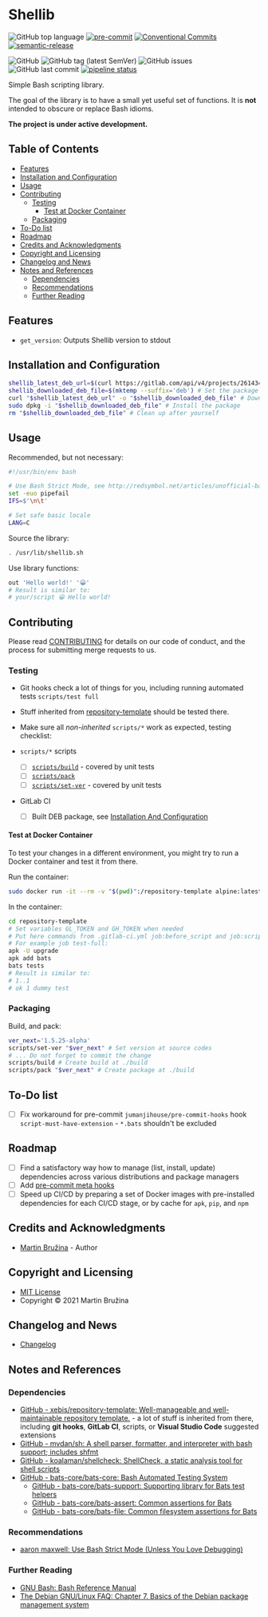 <!-- omit in toc -->
# Shellib

![GitHub top language](https://img.shields.io/github/languages/top/xebis/shellib)
[![pre-commit](https://img.shields.io/badge/pre--commit-enabled-brightgreen?logo=pre-commit&logoColor=white)](https://github.com/pre-commit/pre-commit)
[![Conventional Commits](https://img.shields.io/badge/Conventional%20Commits-1.0.0-yellow.svg)](https://conventionalcommits.org)
[![semantic-release](https://img.shields.io/badge/%20%20%F0%9F%93%A6%F0%9F%9A%80-semantic--release-e10079.svg)](https://github.com/semantic-release/semantic-release)

![GitHub](https://img.shields.io/github/license/xebis/shellib)
![GitHub tag (latest SemVer)](https://img.shields.io/github/v/tag/xebis/shellib)
![GitHub issues](https://img.shields.io/github/issues/xebis/shellib)
![GitHub last commit](https://img.shields.io/github/last-commit/xebis/shellib)
[![pipeline status](https://gitlab.com/xebis/shellib/badges/main/pipeline.svg?ignore_skipped=true)](https://gitlab.com/xebis/shellib/-/commits/main)

Simple Bash scripting library.

The goal of the library is to have a small yet useful set of functions. It is **not** intended to obscure or replace Bash idioms.

**The project is under active development.**

<!-- omit in toc -->
## Table of Contents

- [Features](#features)
- [Installation and Configuration](#installation-and-configuration)
- [Usage](#usage)
- [Contributing](#contributing)
  - [Testing](#testing)
    - [Test at Docker Container](#test-at-docker-container)
  - [Packaging](#packaging)
- [To-Do list](#to-do-list)
- [Roadmap](#roadmap)
- [Credits and Acknowledgments](#credits-and-acknowledgments)
- [Copyright and Licensing](#copyright-and-licensing)
- [Changelog and News](#changelog-and-news)
- [Notes and References](#notes-and-references)
  - [Dependencies](#dependencies)
  - [Recommendations](#recommendations)
  - [Further Reading](#further-reading)

## Features

- `get_version`: Outputs Shellib version to stdout

## Installation and Configuration

```bash
shellib_latest_deb_url=$(curl https://gitlab.com/api/v4/projects/26143455/releases | jq --raw-output '.[0].assets.links | .[0].direct_asset_url') # Get the latest deb package URL
shellib_downloaded_deb_file=$(mktemp --suffix='deb') # Set the package download destination
curl "$shellib_latest_deb_url" -o "$shellib_downloaded_deb_file" # Download the latest deb package
sudo dpkg -i "$shellib_downloaded_deb_file" # Install the package
rm "$shellib_downloaded_deb_file" # Clean up after yourself
```

## Usage

Recommended, but not necessary:

```bash
#!/usr/bin/env bash

# Use Bash Strict Mode, see http://redsymbol.net/articles/unofficial-bash-strict-mode/
set -euo pipefail
IFS=$'\n\t'

# Set safe basic locale
LANG=C
```

Source the library:

```bash
. /usr/lib/shellib.sh
```

Use library functions:

```bash
out 'Hello world!' '😀'
# Result is similar to:
# your/script 😀 Hello world!
```

## Contributing

Please read [CONTRIBUTING](CONTRIBUTING.md) for details on our code of conduct, and the process for submitting merge requests to us.

### Testing

- Git hooks check a lot of things for you, including running automated tests `scripts/test full`
- Stuff inherited from [repository-template](https://github.com/xebis/repository-template) should be tested there.
- Make sure all _non-inherited_ `scripts/*` work as expected, testing checklist:

- `scripts/*` scripts
  - [ ] [`scripts/build`](scripts/build) - covered by unit tests
  - [ ] [`scripts/pack`](scripts/pack)
  - [ ] [`scripts/set-ver`](scripts/set-ver) - covered by unit tests
- GitLab CI
  - [ ] Built DEB package, see [Installation And Configuration](#installation-and-configuration)

#### Test at Docker Container

To test your changes in a different environment, you might try to run a Docker container and test it from there.

Run the container:

```bash
sudo docker run -it --rm -v "$(pwd)":/repository-template alpine:latest # Create disposal docker container
```

In the container:

```bash
cd repository-template
# Set variables GL_TOKEN and GH_TOKEN when needed
# Put here commands from .gitlab-ci.yml job:before_script and job:script
# For example job test-full:
apk -U upgrade
apk add bats
bats tests
# Result is similar to:
# 1..1
# ok 1 dummy test
```

### Packaging

Build, and pack:

```bash
ver_next='1.5.25-alpha'
scripts/set-ver "$ver_next" # Set version at source codes
# ... Do not forget to commit the change
scripts/build # Create build at ./build
scripts/pack "$ver_next" # Create package at ./build
```

## To-Do list

- [ ] Fix workaround for pre-commit `jumanjihouse/pre-commit-hooks` hook `script-must-have-extension` - `*.bats` shouldn't be excluded

## Roadmap

- [ ] Find a satisfactory way how to manage (list, install, update) dependencies across various distributions and package managers
- [ ] Add [pre-commit meta hooks](https://pre-commit.com/#meta-hooks)
- [ ] Speed up CI/CD by preparing a set of Docker images with pre-installed dependencies for each CI/CD stage, or by cache for `apk`, `pip`, and `npm`

## Credits and Acknowledgments

- [Martin Bružina](https://bruzina.cz/) - Author

## Copyright and Licensing

- [MIT License](LICENSE)
- Copyright © 2021 Martin Bružina

## Changelog and News

- [Changelog](CHANGELOG.md)

## Notes and References

### Dependencies

- [GitHub - xebis/repository-template: Well-manageable and well-maintainable repository template.](https://github.com/xebis/repository-template) - a lot of stuff is inherited from there, including **git hooks**, **GitLab CI**, scripts, or **Visual Studio Code** suggested extensions
- [GitHub - mvdan/sh: A shell parser, formatter, and interpreter with bash support; includes shfmt](https://github.com/mvdan/sh)
- [GitHub - koalaman/shellcheck: ShellCheck, a static analysis tool for shell scripts](https://github.com/koalaman/shellcheck)
- [GitHub - bats-core/bats-core: Bash Automated Testing System](https://github.com/bats-core/bats-core)
  - [GitHub - bats-core/bats-support: Supporting library for Bats test helpers](https://github.com/bats-core/bats-support)
  - [GitHub - bats-core/bats-assert: Common assertions for Bats](https://github.com/bats-core/bats-assert)
  - [GitHub - bats-core/bats-file: Common filesystem assertions for Bats](https://github.com/bats-core/bats-file)

### Recommendations

- [aaron maxwell: Use Bash Strict Mode (Unless You Love Debugging)](http://redsymbol.net/articles/unofficial-bash-strict-mode/)

### Further Reading

- [GNU Bash: Bash Reference Manual](https://www.gnu.org/software/bash/manual/html_node/index.html)
- [The Debian GNU/Linux FAQ: Chapter 7. Basics of the Debian package management system](https://www.debian.org/doc/manuals/debian-faq/pkg-basics.en.html)
